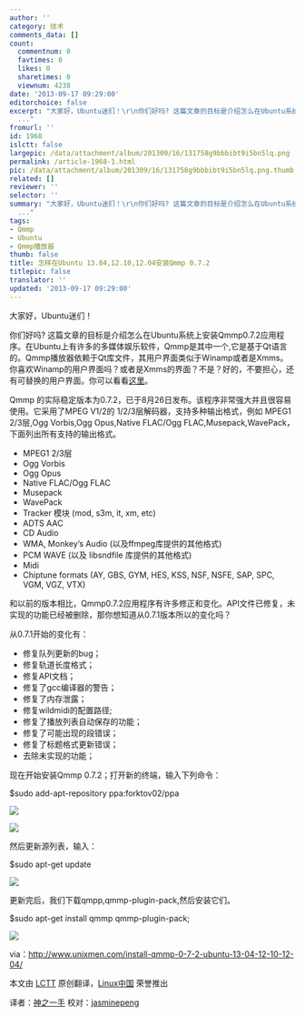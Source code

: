 ```yaml
---
author: ''
category: 技术
comments_data: []
count:
  commentnum: 0
  favtimes: 0
  likes: 0
  sharetimes: 0
  viewnum: 4238
date: '2013-09-17 09:29:00'
editorchoice: false
excerpt: "大家好，Ubuntu迷们！\r\n你们好吗? 这篇文章的目标是介绍怎么在Ubuntu系统上安装Qmmp0.7.2app应用程序。在Ubuntu上有许多的多媒体娱乐软件，Qmmp是其中一个,它是基于Qt语言的。Qmmp播放器依赖于Qt库文件，其用户界面类
  ..."
fromurl: ''
id: 1968
islctt: false
largepic: /data/attachment/album/201309/16/131758g9bbbibt9i5bn5lq.png
permalink: /article-1968-1.html
pic: /data/attachment/album/201309/16/131758g9bbbibt9i5bn5lq.png.thumb.jpg
related: []
reviewer: ''
selector: ''
summary: "大家好，Ubuntu迷们！\r\n你们好吗? 这篇文章的目标是介绍怎么在Ubuntu系统上安装Qmmp0.7.2app应用程序。在Ubuntu上有许多的多媒体娱乐软件，Qmmp是其中一个,它是基于Qt语言的。Qmmp播放器依赖于Qt库文件，其用户界面类
  ..."
tags:
- Qmmp
- Ubuntu
- Qmmp播放器
thumb: false
title: 怎样在Ubuntu 13.04,12.10,12.04安装Qmmp 0.7.2
titlepic: false
translator: ''
updated: '2013-09-17 09:29:00'
---
```


大家好，Ubuntu迷们！


你们好吗? 这篇文章的目标是介绍怎么在Ubuntu系统上安装Qmmp0.7.2应用程序。在Ubuntu上有许多的多媒体娱乐软件，Qmmp是其中一个,它是基于Qt语言的。Qmmp播放器依赖于Qt库文件，其用户界面类似于Winamp或者是Xmms。你喜欢Winamp的用户界面吗？或者是Xmms的界面？不是？好的，不要担心，还有可替换的用户界面。你可以看看[这里](http://qmmp.ylsoftware.com/links.php)。


Qmmp 的实际稳定版本为0.7.2，已于8月26日发布。该程序非常强大并且很容易使用。它采用了MPEG V1/2的 1/2/3层解码器，支持多种输出格式，例如 MPEG1 2/3层,Ogg Vorbis,Ogg Opus,Native FLAC/Ogg FLAC,Musepack,WavePack，下面列出所有支持的输出格式。


* MPEG1 2/3层
* Ogg Vorbis
* Ogg Opus
* Native FLAC/Ogg FLAC
* Musepack
* WavePack
* Tracker 模块 (mod, s3m, it, xm, etc)
* ADTS AAC
* CD Audio
* WMA, Monkey’s Audio (以及ffmpeg库提供的其他格式)
* PCM WAVE (以及 libsndfile 库提供的其他格式)
* Midi
* Chiptune formats (AY, GBS, GYM, HES, KSS, NSF, NSFE, SAP, SPC, VGM, VGZ, VTX)


和以前的版本相比，Qmmp0.7.2应用程序有许多修正和变化。API文件已修复，未实现的功能已经被删除，那你想知道从0.7.1版本所以的变化吗？


从0.7.1开始的变化有：


* 修复队列更新的bug；
* 修复轨道长度格式；
* 修复API文档；
* 修复了gcc编译器的警告；
* 修复了内存泄露；
* 修复wildmidi的配置路径;
* 修复了播放列表自动保存的功能；
* 修复了可能出现的段错误；
* 修复了标题格式更新错误；
* 去除未实现的功能；


现在开始安装Qmmp 0.7.2；打开新的终端，输入下列命令：


$sudo add-apt-repository ppa:forktov02/ppa


![](/data/attachment/album/201309/16/131758g9bbbibt9i5bn5lq.png)


![](/data/attachment/album/201309/16/131801j33702sy547z46vh.png)


 


然后更新源列表，输入：


$sudo apt-get update


![](/data/attachment/album/201309/16/131802j6hsrrk6br6fzrxk.png)


更新完后，我们下载qmpp,qmmp-plugin-pack,然后安装它们。


$sudo apt-get install qmmp qmmp-plugin-pack;


![](/data/attachment/album/201309/16/131804299m9ic22mnm1t25.png)


via：<http://www.unixmen.com/install-qmmp-0-7-2-ubuntu-13-04-12-10-12-04/>


本文由 [LCTT](https://github.com/LCTT/TranslateProject) 原创翻译，[Linux中国](portal.php) 荣誉推出


译者：[神之一手](space/14789) 校对：[jasminepeng](space/jasminepeng)